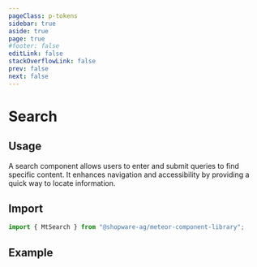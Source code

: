 ```yaml
---
pageClass: p-tokens
sidebar: true
aside: true
page: true
#footer: false
editLink: false
stackOverflowLink: false
prev: false
next: false
---
```


<script setup>
  import  SwagStorybookIframe  from '../../components/storybook/SwagStorybookIframe.vue'
</script>

# Search

## Usage

A search component allows users to enter and submit queries to find specific content. It enhances navigation and accessibility by providing a quick way to locate information.

## Import

```js
import { MtSearch } from "@shopware-ag/meteor-component-library";
```

## Example

<SwagStorybookIframe group="navigation" component="mt-search"></SwagStorybookIframe>

